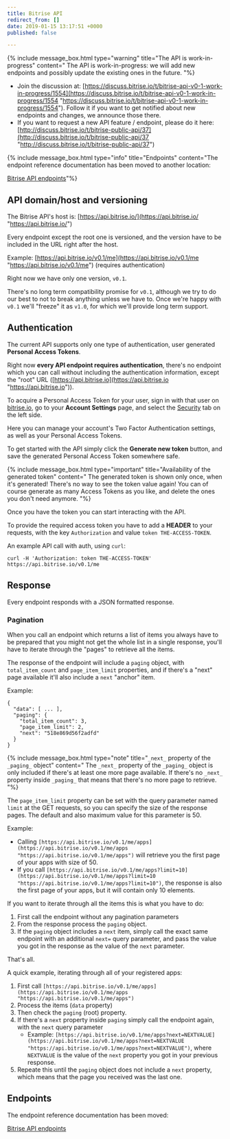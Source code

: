 ```yaml
---
title: Bitrise API
redirect_from: []
date: 2019-01-15 13:17:51 +0000
published: false

---
```

{% include message_box.html type="warning" title="The API is work-in-progress" content=" The API is work-in-progress: we will add new endpoints and possibly update the existing ones in the future. "%}

* Join the discussion at: [https://discuss.bitrise.io/t/bitrise-api-v0-1-work-in-progress/1554](https://discuss.bitrise.io/t/bitrise-api-v0-1-work-in-progress/1554 "https://discuss.bitrise.io/t/bitrise-api-v0-1-work-in-progress/1554"). Follow it if you want to get notified about new endpoints and changes, we announce those there.
* If you want to request a new API feature / endpoint, please do it here: [http://discuss.bitrise.io/t/bitrise-public-api/37](http://discuss.bitrise.io/t/bitrise-public-api/37 "http://discuss.bitrise.io/t/bitrise-public-api/37")

{% include message_box.html type="info" title="Endpoints" content="The endpoint reference documentation has been moved to another location:

[Bitrise API endpoints](https://api-docs.bitrise.io)"%}

## API domain/host and versioning

The Bitrise API's host is: [https://api.bitrise.io/](https://api.bitrise.io/ "https://api.bitrise.io/")

Every endpoint except the root one is versioned, and the version have to be included in the URL right after the host.

Example: [https://api.bitrise.io/v0.1/me](https://api.bitrise.io/v0.1/me "https://api.bitrise.io/v0.1/me") (requires authentication)

Right now we have only one version, `v0.1`.

There's no long term compatibility promise for `v0.1`, although we try to do our best to not to break anything unless we have to. Once we're happy with `v0.1` we'll "freeze" it as `v1.0`, for which we'll provide long term support.

## Authentication

The current API supports only one type of authentication, user generated **Personal Access Tokens**.

Right now **every API endpoint requires authentication**, there's no endpoint which you can call without including the authentication information, except the "root" URL ([https://api.bitrise.io](https://api.bitrise.io "https://api.bitrise.io")).

To acquire a Personal Access Token for your user, sign in with that user on [bitrise.io](https://www.bitrise.io), go to your **Account Settings** page, and select the [Security](https://www.bitrise.io/me/profile#/security) tab on the left side.

Here you can manage your account's Two Factor Authentication settings, as well as your Personal Access Tokens.

To get started with the API simply click the **Generate new token** button, and save the generated Personal Access Token somewhere safe.

{% include message_box.html type="important" title="Availability of the generated token" content=" The generated token is shown only once, when it's generated! There's no way to see the token value again! You can of course generate as many Access Tokens as you like, and delete the ones you don't need anymore. "%}

Once you have the token you can start interacting with the API.

To provide the required access token you have to add a **HEADER** to your requests, with the key `Authorization` and value `token THE-ACCESS-TOKEN`.

An example API call with auth, using `curl`:

    curl -H 'Authorization: token THE-ACCESS-TOKEN' https://api.bitrise.io/v0.1/me

## Response

Every endpoint responds with a JSON formatted response.

### Pagination

When you call an endpoint which returns a list of items you always have to be prepared that you might not get the whole list in a single response, you'll have to iterate through the "pages" to retrieve all the items.

The response of the endpoint will include a `paging` object, with `total_item_count` and `page_item_limit` properties, and if there's a "next" page available it'll also include a `next` "anchor" item.

Example:

    {
      "data": [ ... ],
      "paging": {
        "total_item_count": 3,
        "page_item_limit": 2,
        "next": "518e869d56f2adfd"
      }
    }

{% include message_box.html type="note" title="`_next_` property of the `_paging_` object" content=" The `_next_` property of the `_paging_` object is only included if there's at least one more page available. If there's no `_next_` property inside `_paging_` that means that there's no more page to retrieve. "%}

The `page_item_limit` property can be set with the query parameter named `limit` at the GET requests, so you can specify the size of the response pages. The default and also maximum value for this parameter is 50.

Example:

* Calling `[https://api.bitrise.io/v0.1/me/apps](https://api.bitrise.io/v0.1/me/apps "https://api.bitrise.io/v0.1/me/apps")` will retrieve you the first page of your apps with size of 50.
* If you call `[https://api.bitrise.io/v0.1/me/apps?limit=10](https://api.bitrise.io/v0.1/me/apps?limit=10 "https://api.bitrise.io/v0.1/me/apps?limit=10")`, the response is also the first page of your apps, but it will contain only 10 elements.

If you want to iterate through all the items this is what you have to do:

1. First call the endpoint without any pagination parameters
2. From the response process the `paging` object.
3. If the `paging` object includes a `next` item, simply call the exact same endpoint with an additional `next=` query parameter, and pass the value you got in the response as the value of the `next` parameter.

That's all.

A quick example, iterating through all of your registered apps:

1. First call `[https://api.bitrise.io/v0.1/me/apps](https://api.bitrise.io/v0.1/me/apps "https://api.bitrise.io/v0.1/me/apps")`
2. Process the items (`data` property)
3. Then check the `paging` (root) property.
4. If there's a `next` property inside `paging` simply call the endpoint again, with the `next` query parameter
   * Example: `[https://api.bitrise.io/v0.1/me/apps?next=NEXTVALUE](https://api.bitrise.io/v0.1/me/apps?next=NEXTVALUE "https://api.bitrise.io/v0.1/me/apps?next=NEXTVALUE")`, where `NEXTVALUE` is the value of the `next` property you got in your previous response.
5. Repeate this until the `paging` object does not include a `next` property, which means that the page you received was the last one.

## Endpoints

The endpoint reference documentation has been moved:

[Bitrise API endpoints](https://api-docs.bitrise.io/)